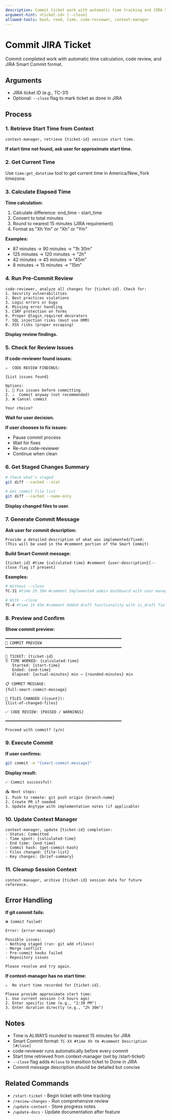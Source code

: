 ```yaml
---
description: Commit ticket work with automatic time tracking and JIRA Smart Commits
argument-hint: <ticket-id> [--close]
allowed-tools: bash, read, time, code-reviewer, context-manager
---
```


# Commit JIRA Ticket

Commit completed work with automatic time calculation, code review, and JIRA Smart Commit format.

## Arguments
- JIRA ticket ID (e.g., TC-31)
- Optional: `--close` flag to mark ticket as done in JIRA

## Process

### 1. Retrieve Start Time from Context

```
context-manager, retrieve {ticket-id} session start time.
```

**If start time not found, ask user for approximate start time.**

### 2. Get Current Time

Use `time:get_datetime` tool to get current time in America/New_York timezone.

### 3. Calculate Elapsed Time

**Time calculation:**
1. Calculate difference: end_time - start_time
2. Convert to total minutes
3. Round to nearest 15 minutes (JIRA requirement)
4. Format as "Xh Ym" or "Xh" or "Ym"

**Examples:**
- 87 minutes → 90 minutes → "1h 30m"
- 125 minutes → 120 minutes → "2h"
- 42 minutes → 45 minutes → "45m"
- 8 minutes → 15 minutes → "15m"

### 4. Run Pre-Commit Review

```
code-reviewer, analyze all changes for {ticket-id}. Check for:
1. Security vulnerabilities
2. Best practices violations
3. Logic errors or bugs
4. Missing error handling
5. CSRF protection on forms
6. Proper @login_required decorators
7. SQL injection risks (must use ORM)
8. XSS risks (proper escaping)
```

**Display review findings.**

### 5. Check for Review Issues

**If code-reviewer found issues:**
```
⚠️  CODE REVIEW FINDINGS:

{List issues found}

Options:
1. 🔧 Fix issues before committing
2. ⚠️  Commit anyway (not recommended)
3. ❌ Cancel commit

Your choice?
```

**Wait for user decision.**

**If user chooses to fix issues:**
- Pause commit process
- Wait for fixes
- Re-run code-reviewer
- Continue when clean

### 6. Get Staged Changes Summary

```bash
# Check what's staged
git diff --cached --stat

# Get commit file list
git diff --cached --name-only
```

**Display changed files to user.**

### 7. Generate Commit Message

**Ask user for commit description:**
```
Provide a detailed description of what was implemented/fixed:
(This will be used in the #comment portion of the Smart Commit)
```

**Build Smart Commit message:**
```
{ticket-id} #time {calculated-time} #comment {user-description}[--close flag if present]
```

**Examples:**
```bash
# Without --close
TC-31 #time 2h 30m #comment Implemented admin dashboard with user management, role-based access controls, and activity logging

# With --close
TC-4 #time 1h 45m #comment Added draft functionality with is_draft field, dual submit buttons, and visibility controls #close
```

### 8. Preview and Confirm

**Show commit preview:**
```
━━━━━━━━━━━━━━━━━━━━━━━━━━━━━━━━━━━━━━━━━━━━━━━━━━━
📝 COMMIT PREVIEW
━━━━━━━━━━━━━━━━━━━━━━━━━━━━━━━━━━━━━━━━━━━━━━━━━━━

🎫 TICKET: {ticket-id}
⏰ TIME WORKED: {calculated-time}
   Started: {start-time}
   Ended: {end-time}
   Elapsed: {actual-minutes} min → {rounded-minutes} min

📋 COMMIT MESSAGE:
{full-smart-commit-message}

📁 FILES CHANGED ({count}):
{list-of-changed-files}

✅ CODE REVIEW: {PASSED / WARNINGS}

━━━━━━━━━━━━━━━━━━━━━━━━━━━━━━━━━━━━━━━━━━━━━━━━━━━

Proceed with commit? (y/n)
```

### 9. Execute Commit

**If user confirms:**
```bash
git commit -m "{smart-commit-message}"
```

**Display result:**
```
✅ Commit successful!

📤 Next steps:
1. Push to remote: git push origin {branch-name}
2. Create PR if needed
3. Update Anytype with implementation notes (if applicable)
```

### 10. Update Context Manager

```
context-manager, update {ticket-id} completion:
- Status: Committed
- Time spent: {calculated-time}
- End time: {end-time}
- Commit hash: {get-commit-hash}
- Files changed: {file-list}
- Key changes: {brief-summary}
```

### 11. Cleanup Session Context

```
context-manager, archive {ticket-id} session data for future reference.
```

## Error Handling

**If git commit fails:**
```
❌ Commit failed!

Error: {error-message}

Possible issues:
- Nothing staged (run: git add <files>)
- Merge conflict
- Pre-commit hooks failed
- Repository issues

Please resolve and try again.
```

**If context-manager has no start time:**
```
⚠️  No start time recorded for {ticket-id}.

Please provide approximate start time:
1. Use current session (~X hours ago)
2. Enter specific time (e.g., "2:30 PM")
3. Enter duration directly (e.g., "2h 30m")
```

## Notes

- Time is ALWAYS rounded to nearest 15 minutes for JIRA
- Smart Commit format: `TC-XX #time Xh Ym #comment Description [#close]`
- code-reviewer runs automatically before every commit
- Start time retrieved from context-manager (set by /start-ticket)
- `--close` flag adds `#close` to transition ticket to Done in JIRA
- Commit message description should be detailed but concise

## Related Commands

- `/start-ticket` - Begin ticket with time tracking
- `/review-changes` - Run comprehensive review
- `/update-context` - Store progress notes
- `/update-docs` - Update documentation after feature